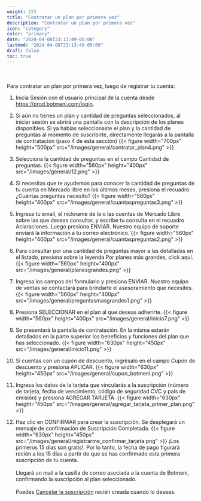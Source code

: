 ```yaml
---
weight: 223
title: "Contratar un plan por primera vez"
description: "Contratar un plan por primera vez"
icon: "category"
color: "primary"
date: "2024-04-08T23:13:49-05:00"
lastmod: "2024-04-08T23:13:49-05:00"
draft: false
toc: true
---
```

<br></br>
Para contratar un plan por primera vez, luego de registrar tu cuenta:

1. Inicia Sesión con el usuario principal de la cuenta desde <https://prod.botmeni.com/login>. 
2. Si aún no tienes un plan y cantidad de preguntas seleccionados, al iniciar sesión se abrirá una pantalla con la descripción de los planes disponibles. Si ya habías seleccionaste el plan y la cantidad de preguntas al momento de suscribirte, directamente llegarás a la pantalla de contratación (paso 4 de esta sección) 
{{< figure width="700px" height="500px" src="/images/general/contratar_plan4.png" >}}
3. Selecciona la cantidad de preguntas en el campo Cantidad de preguntas. 
{{< figure width="560px" height="400px" src="/images/general/12.png" >}}
4. Si necesitas que te ayudemos para conocer la cantidad de preguntas de tu cuenta en Mercado libre en los últimos meses, presiona el recuadro ¿Cuántas preguntas necesito?
{{< figure width="560px" height="400px" src="/images/general/cuantaspreguntas3.png" >}}
5. Ingresa tu email, el nickname de la o las cuentas de Mercado Libre sobre las que deseas consultar, y escribe tu consulta en el recuadro Aclaraciones. Luego presiona ENVIAR. Nuestro equipo de soporte enviará la información a tu correo electrónico.
{{< figure width="560px" height="400px" src="/images/general/cuantaspreguntas2.png" >}}
6. Para consultar por una cantidad de preguntas mayor a las detalladas en el listado, presiona sobre la leyenda Por planes más grandes, click aquí. 
{{< figure width="560px" height="400px" src="/images/general/planesgrandes.png" >}}
7. Ingresa los campos del formulario y presiona ENVIAR. Nuestro equipo de ventas se contactará para brindarte el asesoramiento que necesites.
{{< figure width="560px" height="400px" src="/images/general/preguntasmasgrandes1.png" >}}

8. Presiona SELECCIONAR en el plan al que deseas adherirte. 
{{< figure width="560px" height="400px" src="/images/general/inicio7.png" >}}
9. Se presentará la pantalla de contratación. En la misma estarán detallados en la parte superior los beneficios y funciones del plan que has seleccionado.
{{< figure width="630px" height="450px" src="/images/general/inicio11.png" >}}
10. Si cuentas con un cupón de descuento, ingrésalo en el campo Cupón de descuento y presiona APLICAR.
{{< figure width="630px" height="450px" src="/images/general/cupon_botmeni.png" >}}
11. Ingresa los datos de la tarjeta que vincularás a la suscripción (número de tarjeta, fecha de vencimiento, código de seguridad CVC y país de emisión) y presiona AGREGAR TARJETA.
{{< figure width="630px" height="450px" src="/images/general/agregar_tarjeta_primer_plan.png" >}}
12. Haz clic en CONFIRMAR para crear la suscripción. Se desplegará un mensaje de confirmación de Suscripción Completada.
{{< figure width="630px" height="450px" src="/images/general/registrarme_confirmar_tarjeta.png" >}}
¡Los primeros 15 días son gratis!. Por lo tanto, la fecha de pago figurará recién a los 15 días a partir de que se has confirmado esta primera suscripción de tu cuenta. <br></br>
Llegará un mail a la casilla de correo asociada a la cuenta de Botmeni, confirmando la suscripción al plan seleccionado.<br></br>
Puedes [Cancelar la suscripción](../../Suscripcíon_y_Pagos/Tu_Suscripcion/Cancelar_suscripción.md) recién creada cuando lo desees.
